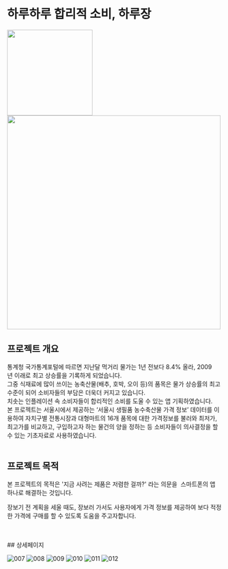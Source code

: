 # 하루하루 합리적 소비, 하루장

<img src="https://user-images.githubusercontent.com/84782877/226186181-b5ffd871-0601-4e71-adc3-a805498a9b1c.png"  width="200">

<img src="https://user-images.githubusercontent.com/84782877/226186151-64358063-0240-454f-a635-93926ffb7813.png"  width="500">




## 프로젝트 개요

통계청 국가통계포털에 따르면 지난달 먹거리 물가는 1년 전보다 8.4% 올라, 2009년 이래로 최고 상승률을 기록하게 되었습니다.<br>
그중 식재료에 많이 쓰이는 농축산물(배추, 호박, 오이 등)의 품목은 물가 상승률의 최고 수준이 되어 소비자들의 부담은 더욱더 커지고 있습니다.<br>
치솟는 인플레이션 속 소비자들이 합리적인 소비를 도울 수 있는 앱 기획하였습니다.<br>
본 프로젝트는 서울시에서 제공하는 ‘서울시 생필품 농수축산물 가격 정보’ 데이터를 이용하여 자치구별 전통시장과 대형마트의 
16개 품목에 대한 가격정보를 불러와 최저가, 최고가를 비교하고, 구입하고자 하는 물건의 양을 정하는 등 
소비자들이 의사결정을 할 수 있는 기초자료로 사용하였습니다.
<br>
<br>
## 프로젝트 목적

본 프로젝트의 목적은 '지금 사려는 제품은 저렴한 걸까?' 라는 의문을  스마트폰의 앱 하나로 해결하는 것입니다.

장보기 전 계획을 세울 때도, 장보러 가서도 사용자에게 가격 정보를 제공하여 보다 적정한 가격에 구매를 할 수 있도록 도움을 주고자합니다.

<br>
<br>
## 상세페이지


![007](https://user-images.githubusercontent.com/84782877/226186249-0fc91079-b206-4544-978b-9149bd639a54.png)
![008](https://user-images.githubusercontent.com/84782877/226186254-aa98691f-a182-465d-a947-85326d181332.png)
![009](https://user-images.githubusercontent.com/84782877/226186255-bd4988f7-ced5-4c04-a984-b2f638315735.png)
![010](https://user-images.githubusercontent.com/84782877/226186256-065fe838-6d2f-4f3e-97d9-bdd4698be387.png)
![011](https://user-images.githubusercontent.com/84782877/226186259-1ee5273f-c8ff-4506-b952-8044f9d10301.png)
![012](https://user-images.githubusercontent.com/84782877/226186246-1f1c26a2-ee66-455e-ac5a-1d04c326ddf5.png)

